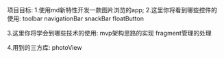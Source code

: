 
项目目标:
1.使用md新特性开发一款图片浏览的app;
2.这里你将看到哪些控件的使用:
toolbar
navigationBar
snackBar
floatButton

3.这里你将学会到哪些技术的使用:
mvp架构思路的实现
fragment管理的处理


4.用到的三方库:
photoView